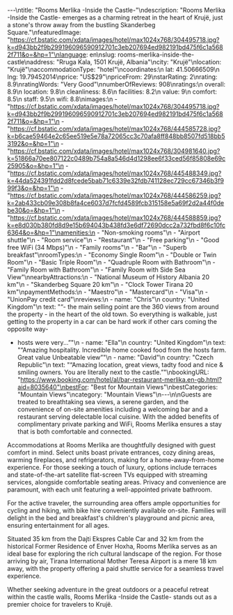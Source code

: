 ---\ntitle: "Rooms Merlika -Inside the Castle-"\ndescription: "Rooms Merlika -Inside the Castle- emerges as a charming retreat in the heart of Krujë, just a stone's throw away from the bustling Skanderbeg Square."\nfeaturedImage: "https://cf.bstatic.com/xdata/images/hotel/max1024x768/304495718.jpg?k=d943bb2f9b299196096590912701c3eb207694ed982191bd475f6c1a5682f711&o=&hp=1"\nlanguage: en\nslug: rooms-merlika-inside-the-castle\naddress: "Rruga Kala, 1501 Krujë, Albania"\ncity: "Krujë"\nlocation: "Krujë"\naccommodationType: "hotel"\ncoordinates:\n  lat: 41.50666509\n  lng: 19.79452014\nprice: "US$29"\npriceFrom: 29\nstarRating: 2\nrating: 8.9\nratingWords: "Very Good"\nnumberOfReviews: 908\nratings:\n  overall: 8.9\n  location: 9.8\n  cleanliness: 8.6\n  facilities: 8.2\n  value: 9\n  comfort: 8.5\n  staff: 9.5\n  wifi: 8.8\nimages:\n  - "https://cf.bstatic.com/xdata/images/hotel/max1024x768/304495718.jpg?k=d943bb2f9b299196096590912701c3eb207694ed982191bd475f6c1a5682f711&o=&hp=1"\n  - "https://cf.bstatic.com/xdata/images/hotel/max1024x768/444585728.jpg?k=b6cae59464e2c65ee519e5e78a72065cc3c70afa8ff848bb8507fd518bb53192&o=&hp=1"\n  - "https://cf.bstatic.com/xdata/images/hotel/max1024x768/304981640.jpg?k=51866a70ee807122c0489b754a8a546d4d1298ee6f33ced56f85808e69c25905&o=&hp=1"\n  - "https://cf.bstatic.com/xdata/images/hotel/max1024x768/445488349.jpg?k=44da524391fdd2d8fcede5bab71c6339e32fdb741128ec729cc67346b3f999f3&o=&hp=1"\n  - "https://cf.bstatic.com/xdata/images/hotel/max1024x768/444586259.jpg?k=2ab433cb09e308b8fa4ce6037d7fcfd4589fcb315158e5a69f2d2a44f0debe30&o=&hp=1"\n  - "https://cf.bstatic.com/xdata/images/hotel/max1024x768/444588859.jpg?k=e8d030b380fd8d9e15b694043b438fd3e6df72690dcc2a732fbd8f6c10fc6364&o=&hp=1"\namenities:\n  - "Non-smoking rooms"\n  - "Airport shuttle"\n  - "Room service"\n  - "Restaurant"\n  - "Free parking"\n  - "Good free WiFi (34 Mbps)"\n  - "Family rooms"\n  - "Bar"\n  - "Superb breakfast"\nroomTypes:\n  - "Economy Single Room"\n  - "Double or Twin Room"\n  - "Basic Triple Room"\n  - "Quadruple Room with Bathroom"\n  - "Family Room with Bathroom"\n  - "Family Room with Side Sea View"\nnearbyAttractions:\n  - "National Museum of History Albania 20 km"\n  - "Skanderbeg Square 20 km"\n  - "Clock Tower Tirana 20 km"\npaymentMethods:\n  - "Maestro"\n  - "Mastercard"\n  - "Visa"\n  - "UnionPay credit card"\nreviews:\n  - name: "Chris"\n    country: "United Kingdom"\n    text: "“- the main selling point are the 360 views from around the property - in the heart of the old town. So everything is walkable, just getting to the property in a car can be hard work if other cars coming the opposite way-
- hosts were very...”"\n  - name: "Ella"\n    country: "United Kingdom"\n    text: "“Amazing hospitality.
Incredible home cooked food from the hosts farm.
Great value
Unbeatable view”"\n  - name: "David"\n    country: "Czech Republic"\n    text: "“Amazing location, great views, tadty food and nice & smiling owners. You are literally next to the castle.”"\nbookingURL: "https://www.booking.com/hotel/al/bar-restaurant-merlika.en-gb.html?aid=8035640"\nbestFor: "Best for Mountain Views"\nbestCategories: "Mountain Views"\ncategory: "Mountain Views"\n---\n\nGuests are treated to breathtaking sea views, a serene garden, and the convenience of on-site amenities including a welcoming bar and a restaurant serving delectable local cuisine. With the added benefits of complimentary private parking and WiFi, Rooms Merlika ensures a stay that is both comfortable and connected.

Accommodations at Rooms Merlika are thoughtfully designed with guest comfort in mind. Select units boast private entrances, cozy dining areas, warming fireplaces, and refrigerators, making for a home-away-from-home experience. For those seeking a touch of luxury, options include terraces and state-of-the-art satellite flat-screen TVs equipped with streaming services, alongside comfortable seating areas. Privacy and convenience are paramount, with each unit featuring a well-appointed private bathroom.

For the active traveler, the surrounding area offers ample opportunities for cycling and hiking, with bike hire conveniently available on-site. Families will delight in the bed and breakfast's children's playground and picnic area, ensuring entertainment for all ages.

Situated 35 km from the Dajti Ekspres Cable Car and 32 km from the historical Former Residence of Enver Hoxha, Rooms Merlika serves as an ideal base for exploring the rich cultural landscape of the region. For those arriving by air, Tirana International Mother Teresa Airport is a mere 18 km away, with the property offering a paid shuttle service for a seamless travel experience.

Whether seeking adventure in the great outdoors or a peaceful retreat within the castle walls, Rooms Merlika -Inside the Castle- stands out as a premier choice for travelers to Krujë.